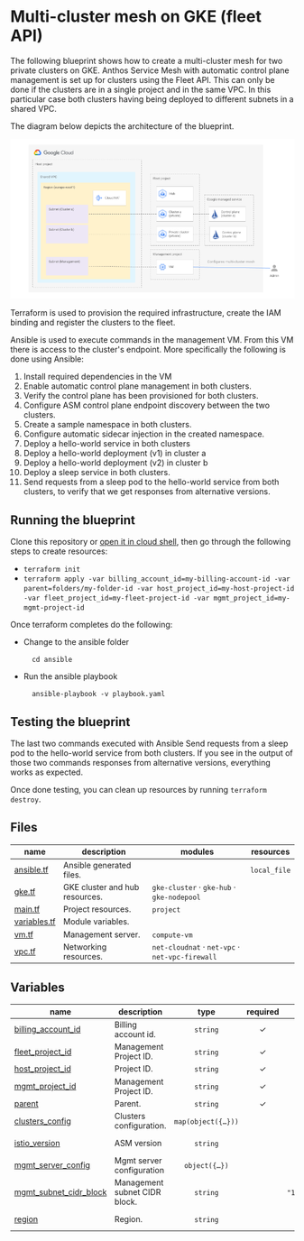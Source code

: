# Multi-cluster mesh on GKE (fleet API)

The following blueprint shows how to create a multi-cluster mesh for two private clusters on GKE. Anthos Service Mesh with automatic control plane management is set up for clusters using the Fleet API. This can only be done if the clusters are in a single project and in the same VPC. In this particular case both clusters having being deployed to different subnets in a shared VPC.

The diagram below depicts the architecture of the blueprint.

![Architecture diagram](diagram.png)

Terraform is used to provision the required infrastructure, create the IAM binding and register the clusters to the fleet.

Ansible is used to execute commands in the management VM. From this VM there is access to the cluster's endpoint. More specifically the following is done using Ansible:

1. Install required dependencies in the VM
2. Enable automatic control plane management in both clusters.
3. Verify the control plane has been provisioned for both clusters.
4. Configure ASM control plane endpoint discovery between the two clusters.
5. Create a sample namespace in both clusters.
6. Configure automatic sidecar injection in the created namespace.
7. Deploy a hello-world service in both clusters
8. Deploy a hello-world deployment (v1) in cluster a
9. Deploy a hello-world deployment (v2) in cluster b
10. Deploy a sleep service in both clusters.
11. Send requests from a sleep pod to the hello-world service from both clusters, to verify that we get responses from alternative versions.

## Running the blueprint

Clone this repository or [open it in cloud shell](https://ssh.cloud.google.com/cloudshell/editor?cloudshell_git_repo=https%3A%2F%2Fgithub.com%2Fterraform-google-modules%2Fcloud-foundation-fabric&cloudshell_print=cloud-shell-readme.txt&cloudshell_working_dir=blueprints%2Fcloud-operations%2Fmulti-cluster-mesh-gke-fleet-api), then go through the following steps to create resources:

* `terraform init`
* `terraform apply -var billing_account_id=my-billing-account-id -var parent=folders/my-folder-id -var host_project_id=my-host-project-id -var fleet_project_id=my-fleet-project-id -var mgmt_project_id=my-mgmt-project-id`

Once terraform completes do the following:

* Change to the ansible folder

        cd ansible

* Run the ansible playbook

        ansible-playbook -v playbook.yaml

## Testing the blueprint

The last two commands executed with Ansible Send requests from a sleep pod to the hello-world service from both clusters. If you see in the output of those two commands responses from alternative versions, everything works as expected.

Once done testing, you can clean up resources by running `terraform destroy`.

<!-- TFDOC OPTS files:1 -->
<!-- BEGIN TFDOC -->

## Files

| name | description | modules | resources |
|---|---|---|---|
| [ansible.tf](./ansible.tf) | Ansible generated files. |  | <code>local_file</code> |
| [gke.tf](./gke.tf) | GKE cluster and hub resources. | <code>gke-cluster</code> · <code>gke-hub</code> · <code>gke-nodepool</code> |  |
| [main.tf](./main.tf) | Project resources. | <code>project</code> |  |
| [variables.tf](./variables.tf) | Module variables. |  |  |
| [vm.tf](./vm.tf) | Management server. | <code>compute-vm</code> |  |
| [vpc.tf](./vpc.tf) | Networking resources. | <code>net-cloudnat</code> · <code>net-vpc</code> · <code>net-vpc-firewall</code> |  |

## Variables

| name | description | type | required | default |
|---|---|:---:|:---:|:---:|
| [billing_account_id](variables.tf#L17) | Billing account id. | <code>string</code> | ✓ |  |
| [fleet_project_id](variables.tf#L32) | Management Project ID. | <code>string</code> | ✓ |  |
| [host_project_id](variables.tf#L27) | Project ID. | <code>string</code> | ✓ |  |
| [mgmt_project_id](variables.tf#L37) | Management Project ID. | <code>string</code> | ✓ |  |
| [parent](variables.tf#L22) | Parent. | <code>string</code> | ✓ |  |
| [clusters_config](variables.tf#L54) | Clusters configuration. | <code title="map&#40;object&#40;&#123;&#10;  subnet_cidr_block   &#61; string&#10;  master_cidr_block   &#61; string&#10;  services_cidr_block &#61; string&#10;  pods_cidr_block     &#61; string&#10;&#125;&#41;&#41;">map&#40;object&#40;&#123;&#8230;&#125;&#41;&#41;</code> |  | <code title="&#123;&#10;  cluster-a &#61; &#123;&#10;    subnet_cidr_block   &#61; &#34;10.0.1.0&#47;24&#34;&#10;    master_cidr_block   &#61; &#34;10.16.0.0&#47;28&#34;&#10;    services_cidr_block &#61; &#34;192.168.1.0&#47;24&#34;&#10;    pods_cidr_block     &#61; &#34;172.16.0.0&#47;20&#34;&#10;  &#125;&#10;  cluster-b &#61; &#123;&#10;    subnet_cidr_block   &#61; &#34;10.0.2.0&#47;24&#34;&#10;    master_cidr_block   &#61; &#34;10.16.0.16&#47;28&#34;&#10;    services_cidr_block &#61; &#34;192.168.2.0&#47;24&#34;&#10;    pods_cidr_block     &#61; &#34;172.16.16.0&#47;20&#34;&#10;  &#125;&#10;&#125;">&#123;&#8230;&#125;</code> |
| [istio_version](variables.tf#L98) | ASM version | <code>string</code> |  | <code>&#34;1.14.1-asm.3&#34;</code> |
| [mgmt_server_config](variables.tf#L78) | Mgmt server configuration | <code title="object&#40;&#123;&#10;  disk_size     &#61; number&#10;  disk_type     &#61; string&#10;  image         &#61; string&#10;  instance_type &#61; string&#10;  region        &#61; string&#10;  zone          &#61; string&#10;&#125;&#41;">object&#40;&#123;&#8230;&#125;&#41;</code> |  | <code title="&#123;&#10;  disk_size     &#61; 50&#10;  disk_type     &#61; &#34;pd-ssd&#34;&#10;  image         &#61; &#34;projects&#47;ubuntu-os-cloud&#47;global&#47;images&#47;family&#47;ubuntu-2204-lts&#34;&#10;  instance_type &#61; &#34;n1-standard-2&#34;&#10;  region        &#61; &#34;europe-west1&#34;&#10;  zone          &#61; &#34;europe-west1-c&#34;&#10;&#125;">&#123;&#8230;&#125;</code> |
| [mgmt_subnet_cidr_block](variables.tf#L42) | Management subnet CIDR block. | <code>string</code> |  | <code>&#34;10.0.0.0&#47;28&#34;</code> |
| [region](variables.tf#L48) | Region. | <code>string</code> |  | <code>&#34;europe-west1&#34;</code> |

<!-- END TFDOC -->
